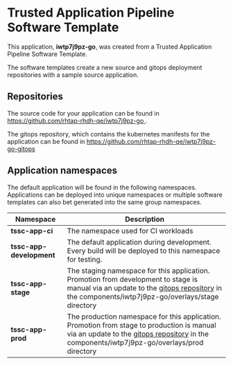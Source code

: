 # Trusted Application Pipeline Software Template

This application, **iwtp7j9pz-go**, was created from a Trusted Application Pipeline Software Template.

The software templates create a new source and gitops deployment repositories with a sample source application. 

## Repositories

The source code for your application can be found in [https://github.com/rhtap-rhdh-qe/iwtp7j9pz-go ](https://github.com/rhtap-rhdh-qe/iwtp7j9pz-go ).
 
The gitops repository, which contains the kubernetes manifests for the application can be found in 
[https://github.com/rhtap-rhdh-qe/iwtp7j9pz-go-gitops ](https://github.com/rhtap-rhdh-qe/iwtp7j9pz-go-gitops ) 

## Application namespaces 

The default application will be found in the following namespaces. Applications can be deployed into unique namespaces or multiple software templates can also bet generated into the same group namespaces.  

|  Namespace   |  Description   |  
| -------- | -------- |
| **tssc-app-ci** | The namespace used for CI workloads |
| **tssc-app-development** | The default application during development. Every build will be deployed to this namespace for testing. |
| **tssc-app-stage** | The staging namespace for this application. Promotion from development to stage is manual via an update to the [gitops repository](https://github.com/rhtap-rhdh-qe/iwtp7j9pz-go-gitops ) in the components/iwtp7j9pz-go/overlays/stage directory |
| **tssc-app-prod** | The production namespace for this application. Promotion from stage to production is manual via an update to the [gitops repository](https://github.com/rhtap-rhdh-qe/iwtp7j9pz-go-gitops ) in the components/iwtp7j9pz-go/overlays/prod directory |